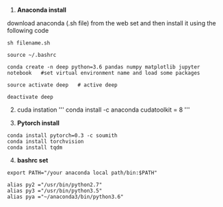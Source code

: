 1. **Anaconda install**

download anaconda (.sh file) from the web set and then install it using the following code
```
sh filename.sh

source ~/.bashrc

conda create -n deep python=3.6 pandas numpy matplotlib jupyter notebook   #set virtual environment name and load some packages
```
```
source activate deep   # active deep 

deactivate deep

```
2. cuda instation
'''
conda install -c anaconda cudatoolkit = 8
'''



3. **Pytorch install**
```
conda install pytorch=0.3 -c soumith
conda install torchvision
conda install tqdm
```
4. **bashrc set**
```
export PATH="/your anaconda local path/bin:$PATH"

alias py2 ="/usr/bin/python2.7"
alias py3 ="/usr/bin/python3.5"
alias pya ="~/anaconda3/bin/python3.6"
```
